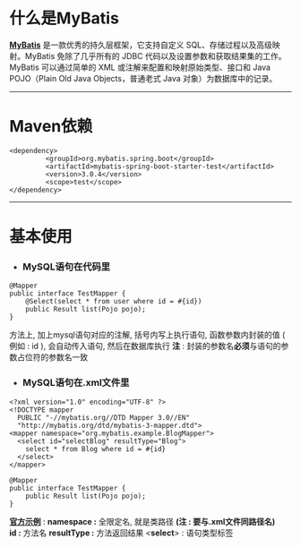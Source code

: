 # 什么是MyBatis
**[MyBatis](https://mybatis.net.cn/getting-started.html)** 是一款优秀的持久层框架，它支持自定义 SQL、存储过程以及高级映射。MyBatis 免除了几乎所有的 JDBC 代码以及设置参数和获取结果集的工作。MyBatis 可以通过简单的 XML 或注解来配置和映射原始类型、接口和 Java POJO（Plain Old Java Objects，普通老式 Java 对象）为数据库中的记录。
***
# Maven依赖
```
<dependency>
         <groupId>org.mybatis.spring.boot</groupId>
         <artifactId>mybatis-spring-boot-starter-test</artifactId>
         <version>3.0.4</version>
         <scope>test</scope>
</dependency>
```
***
# 基本使用
- ### MySQL语句在代码里
```
@Mapper
public interface TestMapper {
    @Select(select * from user where id = #{id})
    public Result list(Pojo pojo);
}
```
  方法上, 加上mysql语句对应的注解, 括号内写上执行语句, 函数参数内封装的值 ( 例如 : id ), 会自动传入语句, 然后在数据库执行
  **注** : 封装的参数名**必须**与语句的参数占位符的参数名一致
- ### MySQL语句在.xml文件里
```
<?xml version="1.0" encoding="UTF-8" ?>
<!DOCTYPE mapper
  PUBLIC "-//mybatis.org//DTD Mapper 3.0//EN"
  "http://mybatis.org/dtd/mybatis-3-mapper.dtd">
<mapper namespace="org.mybatis.example.BlogMapper">
  <select id="selectBlog" resultType="Blog">
    select * from Blog where id = #{id}
  </select>
</mapper>
```
```
@Mapper
public interface TestMapper {
    public Result list(Pojo pojo);
}
```
**[官方示例](https://mybatis.net.cn/getting-started.html)** : 
  **namespace :**  全限定名, 就是类路径  **(注 : 要与.xml文件同路径名)**  
  **id :**  方法名
  **resultType :**  方法返回结果
  <**select**> :  语句类型标签
